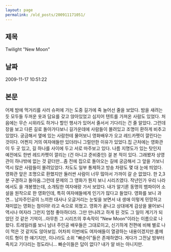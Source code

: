 ```yaml
---
layout: page
permalink: /old_posts/200911171051/
---
```


## 제목
Twilight &quot;New Moon&quot;

## 날짜
2009-11-17 10:51:22

## 본문

어제 밤에 먹거리를 사러 슈퍼에 가는 도중 길가에 죽 늘어선 줄을 보았다. 밤을 새려는 듯 모두들 두꺼운 옷과 담요를 갖고 앉아있었고 심지어 텐트를 가져온 사람도 있었다. 처음에는 무슨 시위라도 하거나 할인 행사가 있어서 줄서서 기다리는 건 줄 알았다. 그런데 장을 보고 다른 길로 돌아가다보니 길가운데에 사람들이 몰려있고 조명이 환하게 비추고 있었다. 궁금해서 옆에 있는 사람한테 물어보니 영화배우가 오고 레드카펫이 깔린다는 것이다. 어쩐지 거의 여자애들만 있더라니 그럴만한 이유가 있었다.집 근처에는 영화관이 두 곳 있고, 길 하나를 사이에 두고 서로 마주보고 있다. 나름 지명도가 있는 탓인지 예전에도 한번 레드카펫이 깔리는 (건 아니고 준비중인) 걸 본 적이 있다. 그래봤자 상영관이 하나밖에 없는 것 같더만...좀 전에 집으로 돌아오는 길에 궁금해서 그 앞을 가보니 역시 많은 사람들이 몰려있었다. 차도도 일부 통제하고 방송 차량도 몇 대 눈에 띄었다. 영화관 앞은 조명으로 환했지만 둘러싼 사람이 너무 많아서 가까이 갈 순 없었다. 한 2,3 분 구경하고 돌아옴.그런데 문제의 그 영화가 뭔지 보니 <Twilight> 시리즈였다. 작년인가 우리 나라에서도 <Twilight>을 개봉했는데, 소개팅한 여자애랑 가서 보았다. 내가 알기론 동명의 뱀파이어 소설을 원작으로 한 영화인데, 특히 여자애들에게 인기가 많다고 들었다. 영화를 보니 과연... 남자주인공의 느끼한 대사나 오글거리는 눈빛을 보면서 내 생애 이렇게 민망하고 재미없는 영화는 첨이야! 라고 속으로 외쳤고. 영화가 끝나고 상대에게 감상을 물어보니 역시나 여자라 그런지 엄청 좋아하더라. 그만 만나려고 하게 된 것도 그 일이 계기가 되었던 것 같은 기억이...아무튼 그 <Twilight> 시리즈의 후속작이 "New Moon"이라는 이름으로 나왔다. 트레일러를 보니 남녀 주인공 배우들은 그대로이고, 신기하게 전편에 비해 별로 나이 먹은 것 같지도 않아보임. 어차피 이번에도 여자애들이 열광하는 내용이겠지만.룸메이트 형이 한 얘기지만, 이나라도 소위 "빠순이"들은 존재하였다. 게다가 그전날 밤부터 죽치고 기다리는 정도라니... 빠순이들은 답이 없다? 내가 알 바는 아니지만.